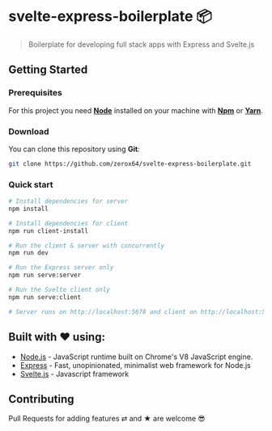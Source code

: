 # svelte-express-boilerplate 📦

> Boilerplate for developing full stack apps with Express and Svelte.js

## Getting Started

### Prerequisites  

For this project you need [__Node__](https://nodejs.org/en/) installed on your machine with [__Npm__](https://www.npmjs.com/) or [__Yarn__](https://yarnpkg.com).

### Download

You can clone this repository using __Git__:
```bash
git clone https://github.com/zerox64/svelte-express-boilerplate.git
```
### Quick start

```bash
# Install dependencies for server
npm install

# Install dependencies for client
npm run client-install

# Run the client & server with concurrently
npm run dev

# Run the Express server only
npm run serve:server

# Run the Svelte client only
npm run serve:client

# Server runs on http://localhost:5678 and client on http://localhost:5000
```

## Built with ❤️ using:

* [Node.js](https://nodejs.org/en/) - JavaScript runtime built on Chrome's V8 JavaScript engine.
* [Express](https://expressjs.com/) - Fast, unopinionated, minimalist web framework for Node.js
* [Svelte.js](https://svelte.dev/) - Javascript framework

## Contributing

Pull Requests for adding features ⇄ and ★ are welcome 😎
